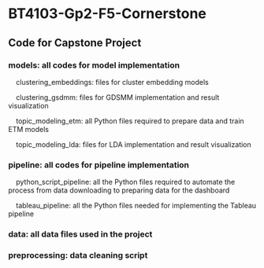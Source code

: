 # BT4103-Gp2-F5-Cornerstone
## Code for Capstone Project 

### models: all codes for model implementation

&nbsp;&nbsp;&nbsp;&nbsp;clustering_embeddings: files for cluster embedding models
  
&nbsp;&nbsp;&nbsp;&nbsp;clustering_gsdmm: files for GDSMM implementation and result visualization
  
&nbsp;&nbsp;&nbsp;&nbsp;topic_modeling_etm: all Python files required to prepare data and train ETM models
  
&nbsp;&nbsp;&nbsp;&nbsp;topic_modeling_lda: files for LDA implementation and result visualization

### pipeline: all codes for pipeline implementation

&nbsp;&nbsp;&nbsp;&nbsp;python_script_pipeline: all the Python files required to automate the process from data downloading to preparing data for the dashboard
  
&nbsp;&nbsp;&nbsp;&nbsp;tableau_pipeline: all the Python files needed for implementing the Tableau pipeline

### data: all data files used in the project

### preprocessing: data cleaning script
